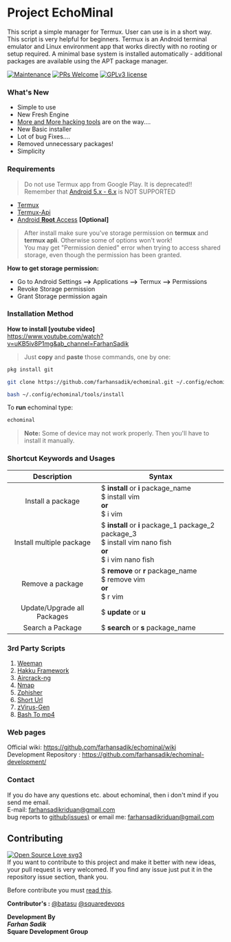 # Project EchoMinal
This script a simple manager for Termux. User can use is in a short way. This script is very helpful for beginners. Termux is an Android terminal emulator and Linux environment app that works directly with no rooting or setup required. A minimal base system is installed automatically - additional packages are available using the APT package manager.

[![Maintenance](https://img.shields.io/badge/Maintained%3F-yes-green.svg?style=for-the-badge)](https://GitHub.com/YAS-opensource/BookMan/graphs/commit-activity)
[![PRs Welcome](https://img.shields.io/badge/PRs-welcome-brightgreen.svg?style=for-the-badge)](http://makeapullrequest.com)
[![GPLv3 license](https://img.shields.io/badge/License-GPLv3-blue.svg?style=for-the-badge)](http://perso.crans.org/besson/LICENSE.html)

### What's New

* Simple to use
* New Fresh Engine 
* [More and More hacking tools](https://github.com/farhansadik/echominal-development/blob/main/dev_files/hacking_tools.md) are on the way....
* New Basic installer
* Lot of bug Fixes....
* Removed unnecessary packages! 
* Simplicity 

### Requirements
> Do not use Termux app from Google Play. It is deprecated!! Remember that [Android 5.x - 6.x](https://github.com/farhansadik/echominal/issues/56) is NOT SUPPORTED

  * [Termux](https://f-droid.org/en/packages/com.termux/)
  * [Termux-Api](https://f-droid.org/en/packages/com.termux.api/)
  * [Android **Root** Access](https://en.wikipedia.org/wiki/Rooting_(Android)) **[Optional]**
> After install make sure you've storage permission on **termux** and **termux apli**. Otherwise some of options won't work! <br>
You may get "Permission denied" error when trying to access shared storage, even though the permission has been granted.

**How to get storage permission:**
* Go to Android Settings **-->** Applications **-->** Termux **-->** Permissions
* Revoke Storage permission
* Grant Storage permission again

### Installation Method
**How to install [youtube video]** <br>
https://www.youtube.com/watch?v=uKB5iv8P1mg&ab_channel=FarhanSadik

> Just **copy** and **paste** those commands, one by one:
```bash
pkg install git 
```
```bash 
git clone https://github.com/farhansadik/echominal.git ~/.config/echominal
```
```bash
bash ~/.config/echominal/tools/install
```
To **run** echominal type: 
```bash
echominal
```

> **Note:** Some of device may not work properly. Then you'll have to install it manually. 

### Shortcut Keywords and Usages

| Description      | Syntax |
| :---------: | ----------- |
| Install a package      | $ **install** or **i** package_name <br>$ install vim <br> **or** <br>$ i vim |
| Install multiple package   | $ **install** or **i** package_1 package_2 package_3 <br>$ install vim nano fish <br> **or** <br>$ i vim nano fish  |
| Remove a package  | $ **remove** or **r** package_name <br>$ remove vim <br> **or** <br>$ r vim |
| Update/Upgrade all Packages   | $ **update** or **u**  |
| Search a Package   | $ **search** or **s** package_name  |

### 3rd Party Scripts
1. [Weeman](https://github.com/evait-security/weeman)
2. [Hakku Framework](https://github.com/4shadoww/hakkuframework)
3. [Aircrack-ng](https://www.aircrack-ng.org/doku.php?id=install_aircrack#installing_aircrack-ng_from_source)
4. [Nmap](https://nmap.org/book/install.html)
5. [Zphisher](https://github.com/htr-tech/zphisher)
6. [Short Url](https://github.com/htr-tech/shorturl)
7. [zVirus-Gen](https://github.com/ZechBron/zVirus-Gen)
8. [Bash To mp4](https://github.com/htr-tech/bash2mp4)

### Web pages
Official wiki: https://github.com/farhansadik/echominal/wiki <br>
Development Repository : https://github.com/farhansadik/echominal-development/

### Contact
If you do have any questions etc. about echominal, then i don't mind if you send me email. <br>
E-mail: farhansadikriduan@gmail.com <br>
bug reports to [github(issues)](https://github.com/farhansadik/echominal/issues) or email me: farhansadikriduan@gmail.com <br>

<!--
### Screenshots

**EchoMinal Engine (old-version)**
![EchoMinal Engine](image/echominal_engine.png?raw=true "Engine")
**Echominal Installer (old-version)**
![EchoMinal Engine PC](image/echominal_installer.png?raw=true "installer")
--> 

## Contributing
[![Open Source Love svg3](https://badges.frapsoft.com/os/v3/open-source.svg?v=103)](https://github.com/ellerbrock/open-source-badges/) <br>
If you want to contribute to this project and make it better with new ideas, your pull request is very welcomed. If you find any issue just put it in the repository issue section, thank you.

Before contribute you must [read this](https://github.com/farhansadik/echominal/issues/67).

**Contributor's :**
[@batasu](https://github.com/batasu)
[@squaredevops](https://github.com/squaredevops)



**Development By** <br>
_**Farhan Sadik**_ <br>
**Square Development Group**

